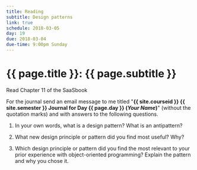 ```yaml
---
title: Reading
subtitle: Design patterns
link: true
schedule: 2018-03-05
day: 19
due: 2018-03-04
due-time: 9:00pm Sunday
---
```

# {{ page.title }}: {{ page.subtitle }}

Read Chapter 11 of the SaaSbook

For the journal send an email message to me titled "**{{ site.courseid
}} {{ site.semester }} Journal for Day {{ page.day }} (*Your Name*)**"
(without the quotation marks) and with answers to the following questions.

1. In your own words, what is a design pattern? What is an antipattern?

2. What new design principle or pattern did you find most useful?  Why?

3. Which design principle or pattern did you find the most relevant to
your prior experience with object-oriented programming? Explain the
pattern and why you chose it.

